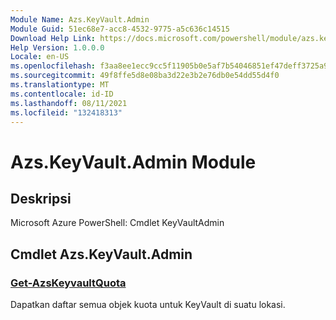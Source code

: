 ```yaml
---
Module Name: Azs.KeyVault.Admin
Module Guid: 51ec68e7-acc8-4532-9775-a5c636c14515
Download Help Link: https://docs.microsoft.com/powershell/module/azs.keyvault.admin
Help Version: 1.0.0.0
Locale: en-US
ms.openlocfilehash: f3aa8ee1ecc9cc5f11905b0e5af7b54046851ef47deff3725a9823b5cde8fc2b
ms.sourcegitcommit: 49f8ffe5d8e08ba3d22e3b2e76db0e54dd55d4f0
ms.translationtype: MT
ms.contentlocale: id-ID
ms.lasthandoff: 08/11/2021
ms.locfileid: "132418313"
---
```

# Azs.KeyVault.Admin Module
## Deskripsi
Microsoft Azure PowerShell: Cmdlet KeyVaultAdmin

## Cmdlet Azs.KeyVault.Admin
### [Get-AzsKeyvaultQuota](Get-AzsKeyvaultQuota.md)
Dapatkan daftar semua objek kuota untuk KeyVault di suatu lokasi.

